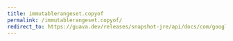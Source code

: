 ```yaml
---
title: immutablerangeset.copyof
permalink: /immutablerangeset.copyof/
redirect_to: https://guava.dev/releases/snapshot-jre/api/docs/com/google/common/collect/ImmutableRangeSet.html#copyOf-java.lang.Iterable-
---
```

